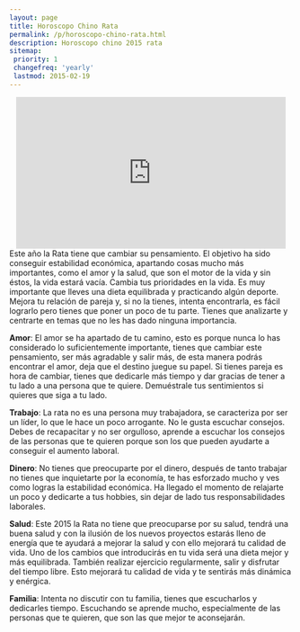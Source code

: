 ```yaml
---
layout: page
title: Horoscopo Chino Rata
permalink: /p/horoscopo-chino-rata.html
description: Horoscopo chino 2015 rata
sitemap:
 priority: 1
 changefreq: 'yearly'
 lastmod: 2015-02-19
---
```

<div style="text-align: center;">

<iframe allowfullscreen="" frameborder="0" height="270" src="https://www.youtube.com/embed/76_So5d9KwI?list=PLFxNV3JuSndVrbUhZ4aVQW3bkF8i_5Q7a" width="480"></iframe>
</div>
Este año la Rata tiene que cambiar su pensamiento. El objetivo ha sido conseguir estabilidad económica, apartando cosas mucho más importantes, como el amor y la salud, que son el motor de la vida y sin éstos, la vida estará vacía. Cambia tus prioridades en la vida. Es muy importante que lleves una dieta equilibrada y practicando algún deporte. Mejora tu relación de pareja y, si no la tienes, intenta encontrarla, es fácil lograrlo pero tienes que poner un poco de tu parte.
Tienes que analizarte y centrarte en temas que no les has dado ninguna importancia.

<b>Amor</b>:
El amor se ha apartado de tu camino, esto es porque nunca lo has considerado lo suficientemente importante, tienes que cambiar este pensamiento, ser más agradable y salir más, de esta manera podrás encontrar el amor, deja que el destino juegue su papel.
Si tienes pareja es hora de cambiar, tienes que dedicarle más tiempo y dar gracias de tener a tu lado a una persona que te quiere. Demuéstrale tus sentimientos si quieres que siga a tu lado.

<b>Trabajo</b>:
La rata no es una persona muy trabajadora, se caracteriza por ser un líder, lo que le hace un poco arrogante. No le gusta escuchar consejos. Debes de recapacitar y no ser orgulloso, aprende a escuchar los consejos de las personas que te quieren porque son los que pueden ayudarte a conseguir el aumento laboral.

<b>Dinero</b>:
No tienes que preocuparte por el dinero, después de tanto trabajar no tienes que inquietarte por la economía, te has esforzado mucho y ves como logras la estabilidad económica. Ha llegado el momento de relajarte un poco y dedicarte a tus hobbies, sin dejar de lado tus responsabilidades laborales.

<b>Salud</b>:
Este 2015 la Rata no tiene que preocuparse por su salud, tendrá una buena salud y con la ilusión de los nuevos proyectos estarás lleno de energía que te ayudará a mejorar la salud y con ello mejorará tu calidad de vida.
Uno de los cambios que introducirás en tu vida será una dieta mejor y más equilibrada. También realizar ejercicio regularmente, salir y disfrutar del tiempo libre. Esto mejorará tu calidad de vida y te sentirás más dinámica y enérgica.

<b>Familia</b>:
Intenta no discutir con tu familia, tienes que escucharlos y dedicarles tiempo. Escuchando se aprende mucho, especialmente de las personas que te quieren, que son las que mejor te aconsejarán.
